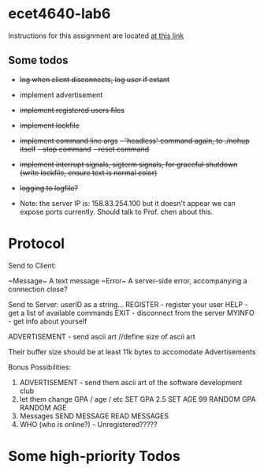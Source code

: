 # ecet4640-lab6

Instructions for this assignment are located [at this link](https://students.pennwest.edu/chen/ecet4640/lab/phase3security.html)

## Some todos
- ~~log when client disconnects, log user if extant~~
- implement advertisement
- ~~implement registered users files~~
- ~~implement lockfile~~
- ~~implement command line args~~
    ~~- 'headless' command again, to ./nohup itself~~
    ~~- stop command~~
    ~~- reset command~~
- ~~implement interrupt signals, sigterm signals, for graceful shutdown (write lockfile, ensure text is normal color)~~
- ~~logging to logfile?~~

- Note: the server IP is: 158.83.254.100   but it doesn't appear we can expose ports currently. Should talk to Prof. chen about this. 

# Protocol

Send to Client:

~Message~ A text message
~Error~ A server-side error, accompanying a connection close?

Send to Server:
userID as a string... 
REGISTER - register your user
HELP - get a list of available commands
EXIT - disconnect from the server
MYINFO - get info about yourself

ADVERTISEMENT - send ascii art //define size of ascii art

Their buffer size should be at least 11k bytes to accomodate Advertisements

Bonus Possibilities:

1. ADVERTISEMENT - send them ascii art of the software development club
2. let them change GPA / age / etc
 SET GPA 2.5
 SET AGE 99
 RANDOM GPA
 RANDOM AGE
3. Messages
 SEND MESSAGE <userid> <msg>
 READ MESSAGES
4. WHO (who is online?) - Unregistered?????


# Some high-priority Todos
